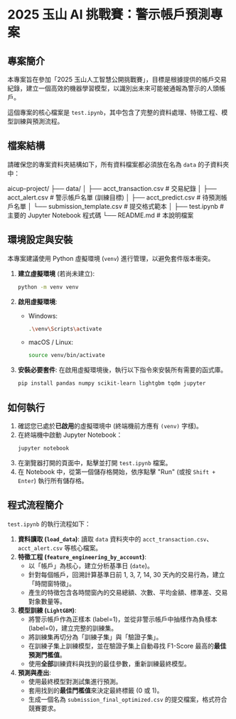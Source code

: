 # 2025 玉山 AI 挑戰賽：警示帳戶預測專案

## 專案簡介

本專案旨在參加「2025 玉山人工智慧公開挑戰賽」，目標是根據提供的帳戶交易紀錄，建立一個高效的機器學習模型，以識別出未來可能被通報為警示的人頭帳戶。

這個專案的核心檔案是 `test.ipynb`，其中包含了完整的資料處理、特徵工程、模型訓練與預測流程。

## 檔案結構

請確保您的專案資料夾結構如下，所有資料檔案都必須放在名為 `data` 的子資料夾中：

aicup-project/
├── data/
│   ├── acct_transaction.csv       # 交易紀錄
│   ├── acct_alert.csv             # 警示帳戶名單 (訓練目標)
│   ├── acct_predict.csv           # 待預測帳戶名單
│   └── submission_template.csv    # 提交格式範本
│
├── test.ipynb                     # 主要的 Jupyter Notebook 程式碼
└── README.md                      # 本說明檔案


## 環境設定與安裝

本專案建議使用 Python 虛擬環境 (`venv`) 進行管理，以避免套件版本衝突。

1.  **建立虛擬環境** (若尚未建立):
    ```bash
    python -m venv venv
    ```

2.  **啟用虛擬環境**:
    * Windows:
        ```bash
        .\venv\Scripts\activate
        ```
    * macOS / Linux:
        ```bash
        source venv/bin/activate
        ```

3.  **安裝必要套件**:
    在啟用虛擬環境後，執行以下指令來安裝所有需要的函式庫。
    ```bash
    pip install pandas numpy scikit-learn lightgbm tqdm jupyter
    ```

## 如何執行

1.  確認您已處於**已啟用**的虛擬環境中 (終端機前方應有 `(venv)` 字樣)。
2.  在終端機中啟動 Jupyter Notebook：
    ```bash
    jupyter notebook
    ```
3.  在瀏覽器打開的頁面中，點擊並打開 `test.ipynb` 檔案。
4.  在 Notebook 中，從第一個儲存格開始，依序點擊 "Run" (或按 `Shift + Enter`) 執行所有儲存格。

## 程式流程簡介

`test.ipynb` 的執行流程如下：

1.  **資料讀取 (`load_data`)**: 讀取 `data` 資料夾中的 `acct_transaction.csv`、`acct_alert.csv` 等核心檔案。
2.  **特徵工程 (`feature_engineering_by_account`)**:
    * 以「帳戶」為核心，建立分析基準日 (`date`)。
    * 針對每個帳戶，回溯計算基準日前 1, 3, 7, 14, 30 天內的交易行為，建立「時間窗特徵」。
    * 產生的特徵包含各時間窗內的交易總額、次數、平均金額、標準差、交易對象數量等。
3.  **模型訓練 (`LightGBM`)**:
    * 將警示帳戶作為正樣本 (label=1)，並從非警示帳戶中抽樣作為負樣本 (label=0)，建立完整的訓練集。
    * 將訓練集再切分為「訓練子集」與「驗證子集」。
    * 在訓練子集上訓練模型，並在驗證子集上自動尋找 F1-Score 最高的**最佳預測門檻值**。
    * 使用**全部**訓練資料與找到的最佳參數，重新訓練最終模型。
4.  **預測與產出**:
    * 使用最終模型對測試集進行預測。
    * 套用找到的**最佳門檻值**來決定最終標籤 (0 或 1)。
    * 生成一個名為 `submission_final_optimized.csv` 的提交檔案，格式符合競賽要求。